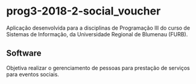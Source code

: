 # prog3-2018-2-social_voucher
Aplicação desenvolvida para a disciplinas de Programação III do curso de Sistemas de Informação, da Universidade Regional de Blumenau (FURB).

## Software
Objetiva realizar o gerenciamento de pessoas para prestação de serviços para eventos sociais.
